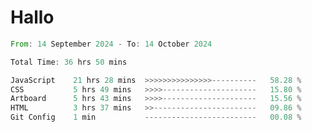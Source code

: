 # Hallo
<!--START_SECTION:waka-->

```rust
From: 14 September 2024 - To: 14 October 2024

Total Time: 36 hrs 50 mins

JavaScript    21 hrs 28 mins  >>>>>>>>>>>>>>>----------   58.28 %
CSS           5 hrs 49 mins   >>>>---------------------   15.80 %
Artboard      5 hrs 43 mins   >>>>---------------------   15.56 %
HTML          3 hrs 37 mins   >>-----------------------   09.86 %
Git Config    1 min           -------------------------   00.08 %
```

<!--END_SECTION:waka-->
